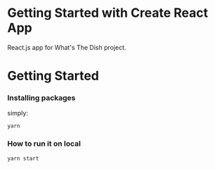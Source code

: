 # Getting Started with Create React App

React.js app for What's The Dish project.

# Getting Started
### Installing packages
simply:
```
yarn
```

### How to run it on local
```
yarn start
```
